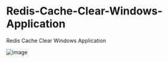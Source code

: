 # Redis-Cache-Clear-Windows-Application
Redis Cache Clear Windows Application

![image](https://github.com/KandarpInCanada/Redis-Cache-Clear-Windows-Application/assets/152435122/f275dbaa-c44e-439e-b4fc-f80a297212ee)
